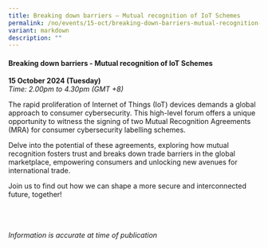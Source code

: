 ```yaml
---
title: Breaking down barriers – Mutual recognition of IoT Schemes
permalink: /no/events/15-oct/breaking-down-barriers-mutual-recognition-of-iot-schemes/
variant: markdown
description: ""
---
```

#### **Breaking down barriers - Mutual recognition of IoT Schemes**

**15 October 2024 (Tuesday)**  
*Time: 2.00pm to 4.30pm (GMT +8)*

The rapid proliferation of Internet of Things (IoT) devices demands a global approach to consumer cybersecurity. This high-level forum offers a unique opportunity to witness the signing of two Mutual Recognition Agreements (MRA) for consumer cybersecurity labelling schemes. 

Delve into the potential of these agreements, exploring how mutual recognition fosters trust and breaks down trade barriers in the global marketplace, empowering consumers and unlocking new avenues for international trade. 

Join us to find out how we can shape a more secure and interconnected future, together!

<br><br><br>
*Information is accurate at time of publication*